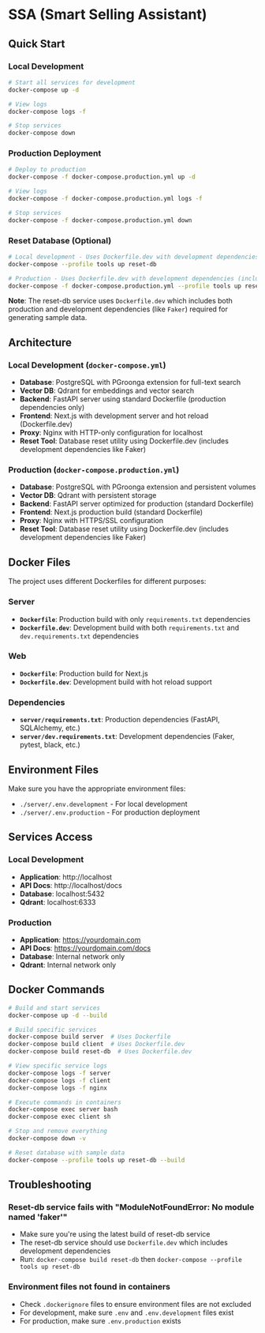# SSA (Smart Selling Assistant)

## Quick Start

### Local Development

```bash
# Start all services for development
docker-compose up -d

# View logs
docker-compose logs -f

# Stop services
docker-compose down
```

### Production Deployment

```bash
# Deploy to production
docker-compose -f docker-compose.production.yml up -d

# View logs
docker-compose -f docker-compose.production.yml logs -f

# Stop services
docker-compose -f docker-compose.production.yml down
```

### Reset Database (Optional)

```bash
# Local development - Uses Dockerfile.dev with development dependencies (includes Faker)
docker-compose --profile tools up reset-db

# Production - Uses Dockerfile.dev with development dependencies (includes Faker)
docker-compose -f docker-compose.production.yml --profile tools up reset-db
```

**Note**: The reset-db service uses `Dockerfile.dev` which includes both production and development dependencies (like `Faker`) required for generating sample data.

## Architecture

### Local Development (`docker-compose.yml`)

- **Database**: PostgreSQL with PGroonga extension for full-text search
- **Vector DB**: Qdrant for embeddings and vector search
- **Backend**: FastAPI server using standard Dockerfile (production dependencies only)
- **Frontend**: Next.js with development server and hot reload (Dockerfile.dev)
- **Proxy**: Nginx with HTTP-only configuration for localhost
- **Reset Tool**: Database reset utility using Dockerfile.dev (includes development dependencies like Faker)

### Production (`docker-compose.production.yml`)

- **Database**: PostgreSQL with PGroonga extension and persistent volumes
- **Vector DB**: Qdrant with persistent storage
- **Backend**: FastAPI server optimized for production (standard Dockerfile)
- **Frontend**: Next.js production build (standard Dockerfile)
- **Proxy**: Nginx with HTTPS/SSL configuration
- **Reset Tool**: Database reset utility using Dockerfile.dev (includes development dependencies like Faker)

## Docker Files

The project uses different Dockerfiles for different purposes:

### Server

- **`Dockerfile`**: Production build with only `requirements.txt` dependencies
- **`Dockerfile.dev`**: Development build with both `requirements.txt` and `dev.requirements.txt` dependencies

### Web

- **`Dockerfile`**: Production build for Next.js
- **`Dockerfile.dev`**: Development build with hot reload support

### Dependencies

- **`server/requirements.txt`**: Production dependencies (FastAPI, SQLAlchemy, etc.)
- **`server/dev.requirements.txt`**: Development dependencies (Faker, pytest, black, etc.)

## Environment Files

Make sure you have the appropriate environment files:

- `./server/.env.development` - For local development
- `./server/.env.production` - For production deployment

## Services Access

### Local Development

- **Application**: http://localhost
- **API Docs**: http://localhost/docs
- **Database**: localhost:5432
- **Qdrant**: localhost:6333

### Production

- **Application**: https://yourdomain.com
- **API Docs**: https://yourdomain.com/docs
- **Database**: Internal network only
- **Qdrant**: Internal network only

## Docker Commands

```bash
# Build and start services
docker-compose up -d --build

# Build specific services
docker-compose build server  # Uses Dockerfile
docker-compose build client  # Uses Dockerfile.dev
docker-compose build reset-db  # Uses Dockerfile.dev

# View specific service logs
docker-compose logs -f server
docker-compose logs -f client
docker-compose logs -f nginx

# Execute commands in containers
docker-compose exec server bash
docker-compose exec client sh

# Stop and remove everything
docker-compose down -v

# Reset database with sample data
docker-compose --profile tools up reset-db --build
```

## Troubleshooting

### Reset-db service fails with "ModuleNotFoundError: No module named 'faker'"

- Make sure you're using the latest build of reset-db service
- The reset-db service should use `Dockerfile.dev` which includes development dependencies
- Run: `docker-compose build reset-db` then `docker-compose --profile tools up reset-db`

### Environment files not found in containers

- Check `.dockerignore` files to ensure environment files are not excluded
- For development, make sure `.env` and `.env.development` files exist
- For production, make sure `.env.production` exists
